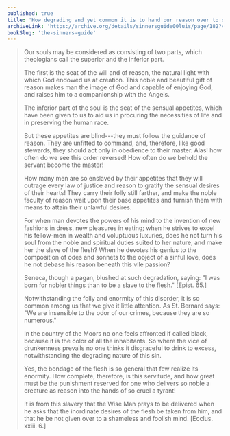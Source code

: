 ```yaml
---
published: true
title: 'How degrading and yet common it is to hand our reason over to our instinct!'
archiveLink: 'https://archive.org/details/sinnersguide00luis/page/182?view=theater'
bookSlug: 'the-sinners-guide'
---
```


> Our souls may be considered as consisting of two parts, which theologians call the superior and the inferior part.
> 
> The first is the seat of the will and of reason, the natural light with which God endowed us at creation. This noble and beautiful gift of reason makes man the image of God and capable of enjoying God, and raises him to a companionship with the Angels.
> 
> The inferior part of the soul is the seat of the sensual appetites, which have been given to us to aid us in procuring the necessities of life and in preserving the human race.
> 
> But these appetites are blind---they must follow the guidance of reason. They are unfitted to command, and, therefore, like good stewards, they should act only in obedience to their master. Alas! how often do we see this order reversed! How often do we behold the servant become the master!
> 
> How many men are so enslaved by their appetites that they will outrage every law of justice and reason to gratify the sensual desires of their hearts! They carry their folly still farther, and make the noble faculty of reason wait upon their base appetites and furnish them with means to attain their unlawful desires.
> 
> For when man devotes the powers of his mind to the invention of new fashions in dress, new pleasures in eating; when he strives to excel his fellow-men in wealth and voluptuous luxuries, does he not turn his soul from the noble and spiritual duties suited to her nature, and make her the slave of the flesh? When he devotes his genius to the composition of odes and sonnets to the object of a sinful love, does he not debase his reason beneath this vile passion?
> 
> Seneca, though a pagan, blushed at such degradation, saying: "I was born for nobler things than to be a slave to the flesh." [Epist. 65.]
> 
> Notwithstanding the folly and enormity of this disorder, it is so common among us that we give it little attention. As St. Bernard says: "We are insensible to the odor of our crimes, because they are so numerous."
> 
> In the country of the Moors no one feels affronted if called black, because it is the color of all the inhabitants. So where the vice of drunkenness prevails no one thinks it disgraceful to drink to excess, notwithstanding the degrading nature of this sin.
> 
> Yes, the bondage of the flesh is so general that few realize its enormity. How complete, therefore, is this servitude, and how great must be the punishment reserved for one who delivers so noble a creature as reason into the hands of so cruel a tyrant!
> 
> It is from this slavery that the Wise Man prays to be delivered when he asks that the inordinate desires of the flesh be taken from him, and that he be not given over to a shameless and foolish mind. [Ecclus. xxiii. 6.]

